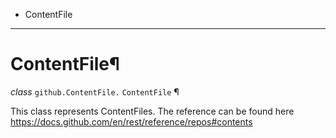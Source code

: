   + ContentFile

* * *
# ContentFile¶

_class_ `github.ContentFile.`  `ContentFile` ¶

This class represents ContentFiles. The reference can be found here https://docs.github.com/en/rest/reference/repos#contents
